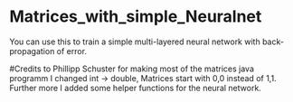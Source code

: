 # Matrices_with_simple_Neuralnet

You can use this to train a simple multi-layered neural network with back-propagation of error.

#Credits
to Phillipp Schuster for making most of the matrices java programm
I changed int -> double, Matrices start with 0,0 instead of 1,1.
Further more I added some helper functions for the neural network.